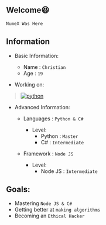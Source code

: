 ## Welcome😆
`NumeX Was Here`

## Information
- Basic Information:
  - Name : `Christian`
  - Age : `19`

- Working on:
> [![python](https://img.shields.io/badge/Python-3776AB?style=for-the-badge&logo=python&logoColor=black)](https://www.python.org/)

- Advanced Information:
  - Languages : `Python & C#`
    - Level:
      - Python : `Master`
      - C# : `Intermediate`

  - Framework : `Node JS`
    - Level:
      - Node JS : `Intermediate`

## Goals:
  - Mastering `Node JS & C#`
  - Getting better at `making algorithms`
  - Becoming an `Ethical Hacker`
